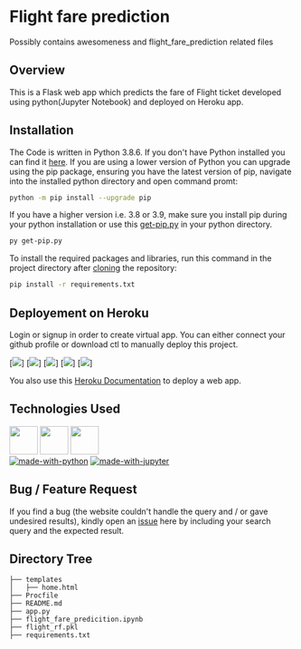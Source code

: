 # Flight fare prediction
Possibly contains awesomeness and flight_fare_prediction related files

## Overview
This is a Flask web app which predicts the fare of Flight ticket developed using python(Jupyter Notebook) and deployed on Heroku app.

## Installation
The Code is written in Python 3.8.6. If you don't have Python installed you can find it [here](https://www.python.org/downloads/). If you are using a lower version of Python you can upgrade using the pip package, ensuring you have the latest version of pip, navigate into the installed python directory and open command promt:
```bash
python -m pip install --upgrade pip
```
If you have a higher version i.e. 3.8 or 3.9, make sure you install pip during your python installation or use this [get-pip.py](https://bootstrap.pypa.io/get-pip.py) in your python directory.
```bash
py get-pip.py
```
To install the required packages and libraries, run this command in the project directory after [cloning](https://www.howtogeek.com/451360/how-to-clone-a-github-repository/) the repository:
```bash
pip install -r requirements.txt
```

## Deployement on Heroku
Login or signup in order to create virtual app. You can either connect your github profile or download ctl to manually deploy this project.

[![](https://arunmozhidevan.tumblr.com/post/639190187961876480/heroku-deployment-1)]
[![](https://arunmozhidevan.tumblr.com/post/639190255128412160/heroku-deployment-2)]
[![](https://arunmozhidevan.tumblr.com/post/639190323510362112)]
[![](https://arunmozhidevan.tumblr.com/post/639190384298377216)]
[![](https://arunmozhidevan.tumblr.com/post/639190442093789184/heroku-deployment)]

You also use this [Heroku Documentation](https://devcenter.heroku.com/articles/getting-started-with-python) to deploy a web app.

## Technologies Used
[<img target="_blank" src="https://flask.palletsprojects.com/en/1.1.x/_images/flask-logo.png" height=50>](https://flask.palletsprojects.com/en/1.1.x/) [<img target="_blank" src="https://number1.co.za/wp-content/uploads/2017/10/gunicorn_logo-300x85.png" height=50>](https://gunicorn.org) [<img target="_blank" src="https://scikit-learn.org/stable/_static/scikit-learn-logo-small.png" height=50>](https://scikit-learn.org/stable/)
<br>
[![made-with-python](https://img.shields.io/badge/made%20with-Python-yellow)](https://www.python.org/) [![made-with-jupyter](https://img.shields.io/badge/made%20with-Jupyter-orange)](https://jupyter.org/)

## Bug / Feature Request

If you find a bug (the website couldn't handle the query and / or gave undesired results), kindly open an [issue](https://github.com/arunmozhidevan/flight_fare_prediction/issues) here by including your search query and the expected result.

## Directory Tree 
```
├── templates
│   ├── home.html
├── Procfile
├── README.md
├── app.py
├── flight_fare_predicition.ipynb
├── flight_rf.pkl
├── requirements.txt
```
